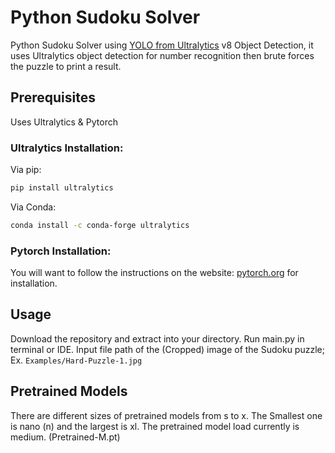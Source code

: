 # Python Sudoku Solver
Python Sudoku Solver using [YOLO from Ultralytics](https://docs.ultralytics.com/quickstart/) v8 Object Detection, it uses Ultralytics object detection for number recognition then brute forces the puzzle to print a result.
## Prerequisites
Uses Ultralytics & Pytorch
### Ultralytics Installation:
Via pip: 
```bash
pip install ultralytics
```

Via Conda: 
```bash
conda install -c conda-forge ultralytics
```
### Pytorch Installation:
You will want to follow the instructions on the website: [pytorch.org](https://pytorch.org/get-started/locally/) for installation.
## Usage
Download the repository and extract into your directory. Run main.py in terminal or IDE. Input file path of the (Cropped) image of the Sudoku puzzle; Ex. ```Examples/Hard-Puzzle-1.jpg```
## Pretrained Models
There are different sizes of pretrained models from s to x. The Smallest one is nano (n) and the largest is xl. The pretrained model load currently is medium. (Pretrained-M.pt)
